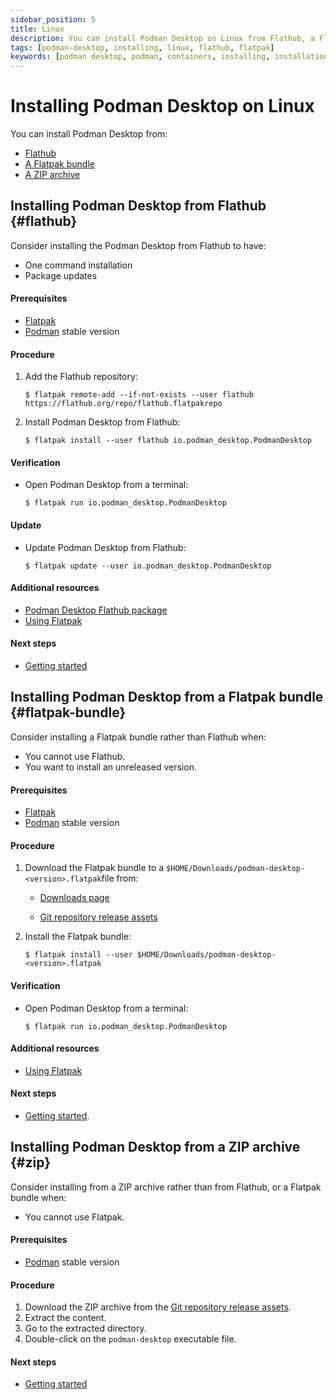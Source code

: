 ```yaml
---
sidebar_position: 5
title: Linux
description: You can install Podman Desktop on Linux from Flathub, a Flatpak bundle, or a ZIP archive.
tags: [podman-desktop, installing, linux, flathub, flatpak]
keywords: [podman desktop, podman, containers, installing, installation, linux, flathub, flatpak]
---
```


# Installing Podman Desktop on Linux

You can install Podman Desktop from:

* [Flathub](#flathub)
* [A Flatpak bundle](#flatpak-bundle)
* [A ZIP archive](#zip)

## Installing Podman Desktop from Flathub {#flathub}

Consider installing the Podman Desktop from Flathub to have:

* One command installation
* Package updates

#### Prerequisites

* [Flatpak](https://flatpak.org/setup/)
* [Podman](https://podman.io/whatis.html) stable version

#### Procedure

1. Add the Flathub repository:

    ```shell
    $ flatpak remote-add --if-not-exists --user flathub https://flathub.org/repo/flathub.flatpakrepo
    ```

2. Install Podman Desktop from Flathub:

    ```shell
    $ flatpak install --user flathub io.podman_desktop.PodmanDesktop
    ```

#### Verification

* Open Podman Desktop from a terminal:

  ```shell
  $ flatpak run io.podman_desktop.PodmanDesktop
  ```

#### Update

* Update Podman Desktop from Flathub:

  ```shell
  $ flatpak update --user io.podman_desktop.PodmanDesktop
  ```

#### Additional resources

* [Podman Desktop Flathub package](https://flathub.org/apps/details/io.podman_desktop.PodmanDesktop)
* [Using Flatpak](https://docs.flatpak.org/en/latest/using-flatpak.html)

#### Next steps

* [Getting started](../getting-started/getting-started)

## Installing Podman Desktop  from a Flatpak bundle {#flatpak-bundle}

Consider installing a Flatpak bundle rather than Flathub when:

* You cannot use Flathub.
* You want to install an unreleased version.

#### Prerequisites

* [Flatpak](https://flatpak.org/setup/)
* [Podman](https://podman.io/whatis.html) stable version

#### Procedure

1. Download the Flatpak bundle to a `$HOME/Downloads/podman-desktop-<version>.flatpak`file from:

    * [Downloads page](../../../downloads/linux)

    * [Git repository release assets](https://github.com/containers/podman-desktop/releases)

2. Install the Flatpak bundle:

    ```shell
    $ flatpak install --user $HOME/Downloads/podman-desktop-<version>.flatpak 
    ```

#### Verification

* Open Podman Desktop from a terminal:

    ```shell
    $ flatpak run io.podman_desktop.PodmanDesktop
    ```

#### Additional resources

* [Using Flatpak](https://docs.flatpak.org/en/latest/using-flatpak.html)

#### Next steps

* [Getting started](../getting-started/getting-started).

## Installing Podman Desktop from a ZIP archive {#zip}

Consider installing from a ZIP archive rather than from Flathub, or a Flatpak bundle when:

* You cannot use Flatpak.

#### Prerequisites

* [Podman](https://podman.io/whatis.html) stable version

#### Procedure

1. Download the ZIP archive from the [Git repository release assets](https://github.com/containers/podman-desktop/releases).
2. Extract the content.
3. Go to the extracted directory.
4. Double-click on the `podman-desktop` executable file.

#### Next steps

* [Getting started](../getting-started/getting-started)

